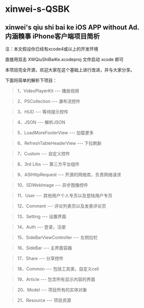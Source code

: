 xinwei-s-QSBK
=============
xinwei's qiu shi bai ke iOS APP without Ad.<br />
内涵糗事 iPhone客户端项目简析
-------------
注：本文假设你已经有xcode4或以上的开发环境 

直接用双击 XWQiuShiBaiKe.xcodeproj 文件启动 xcode 即可 

本项目完全开源，欢迎大家在这个基础上进行改进，并与大家分享。

下面将简单的解析下项目：

> 1、VideoPlayerKit --- 播放视频

> 2、PSCollection --- 瀑布流控件

> 3、HUD --- 等待提示控件

> 4、JSON --- 解析JSON

> 5、LoadMoreFooterView --- 加载更多

> 6、RefreshTableHeaderView --- 下拉刷新

> 7、Custom --- 自定义控件

> 8、3rd Libs --- 第三方平台组件

> 9、ASIHttpRequest --- 开源的网络库，负责网络请求

> 10、SDWebImage --- 异步图像控件

> 11、User --- 其他用户个人专页以及登陆用户专页

> 12、Comment --- 评论列表页以及发表评论页

> 13、Setting --- 设置界面

> 14、Auth --- 登录，注册

> 15、SideBarViewController --- 左侧拉栏

> 16、SideBar --- 主界面容器

> 17、Share --- 分享控件

> 18、Common --- 包括工具类，自定义cell

> 19、Article --- 包含所有显示内容的界面

> 20、Model --- 项目所有的实体对象

> 21、Resource --- 项目资源
